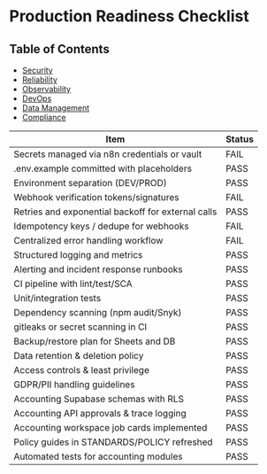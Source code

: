 # Production Readiness Checklist

## Table of Contents
- [Security](#security)
- [Reliability](#reliability)
- [Observability](#observability)
- [DevOps](#devops)
- [Data Management](#data-management)
- [Compliance](#compliance)

| Item | Status |
|---|---|
| Secrets managed via n8n credentials or vault | FAIL |
| .env.example committed with placeholders | PASS |
| Environment separation (DEV/PROD) | PASS |
| Webhook verification tokens/signatures | FAIL |
| Retries and exponential backoff for external calls | PASS |
| Idempotency keys / dedupe for webhooks | FAIL |
| Centralized error handling workflow | FAIL |
| Structured logging and metrics | PASS |
| Alerting and incident response runbooks | PASS |
| CI pipeline with lint/test/SCA | PASS |
| Unit/integration tests | PASS |
| Dependency scanning (npm audit/Snyk) | PASS |
| gitleaks or secret scanning in CI | PASS |
| Backup/restore plan for Sheets and DB | PASS |
| Data retention & deletion policy | PASS |
| Access controls & least privilege | PASS |
| GDPR/PII handling guidelines | PASS |
| Accounting Supabase schemas with RLS | PASS |
| Accounting API approvals & trace logging | PASS |
| Accounting workspace job cards implemented | PASS |
| Policy guides in STANDARDS/POLICY refreshed | PASS |
| Automated tests for accounting modules | PASS |
